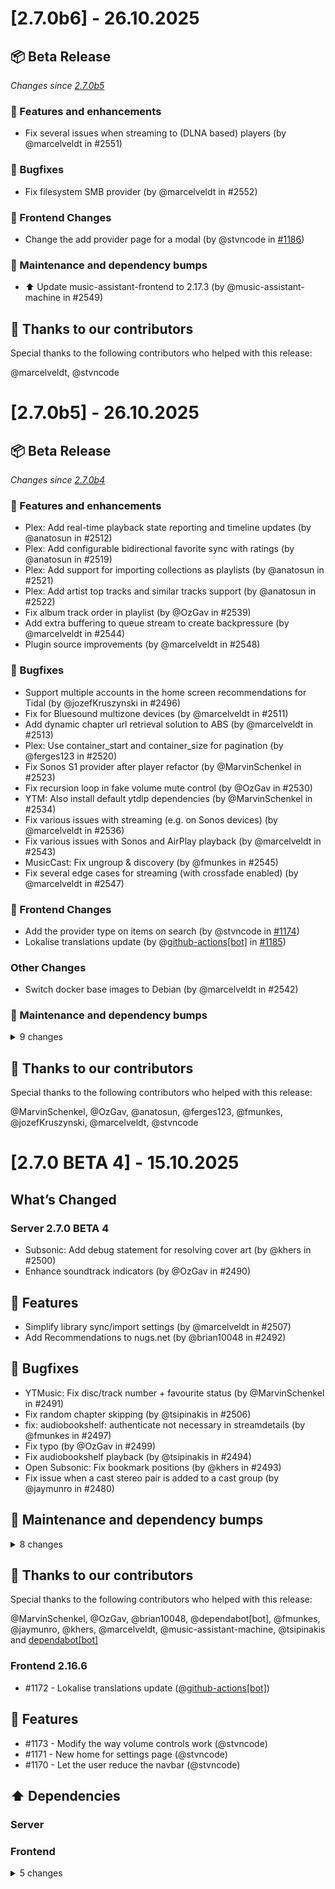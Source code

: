 # [2.7.0b6] - 26.10.2025

## 📦 Beta Release

_Changes since [2.7.0b5](https://github.com/music-assistant/server/releases/tag/2.7.0b5)_

### 🚀 Features and enhancements

- Fix several issues when streaming to (DLNA based) players (by @marcelveldt in #2551)

### 🐛 Bugfixes

- Fix filesystem SMB provider (by @marcelveldt in #2552)

### 🎨 Frontend Changes

- Change the add provider page for a modal (by @stvncode in [#1186](https://github.com/music-assistant/frontend/pull/1186))

### 🧰 Maintenance and dependency bumps

- ⬆️ Update music-assistant-frontend to 2.17.3 (by @music-assistant-machine in #2549)

## :bow: Thanks to our contributors

Special thanks to the following contributors who helped with this release:

@marcelveldt, @stvncode


# [2.7.0b5] - 26.10.2025

## 📦 Beta Release

_Changes since [2.7.0b4](https://github.com/music-assistant/server/releases/tag/2.7.0b4)_

### 🚀 Features and enhancements

- Plex: Add real-time playback state reporting and timeline updates (by @anatosun in #2512)
- Plex: Add configurable bidirectional favorite sync with ratings (by @anatosun in #2519)
- Plex: Add support for importing collections as playlists (by @anatosun in #2521)
- Plex: Add artist top tracks and similar tracks support (by @anatosun in #2522)
- Fix album track order in playlist (by @OzGav in #2539)
- Add extra buffering to queue stream to create backpressure (by @marcelveldt in #2544)
- Plugin source improvements (by @marcelveldt in #2548)

### 🐛 Bugfixes

- Support multiple accounts in the home screen recommendations for Tidal (by @jozefKruszynski in #2496)
- Fix for Bluesound multizone devices (by @marcelveldt in #2511)
- Add dynamic chapter url retrieval solution to ABS (by @marcelveldt in #2513)
- Plex: Use container_start and container_size for pagination (by @ferges123 in #2520)
- Fix Sonos S1 provider after player refactor (by @MarvinSchenkel in #2523)
- Fix recursion loop in fake volume mute control (by @OzGav in #2530)
- YTM: Also install default ytdlp dependencies (by @MarvinSchenkel in #2534)
- Fix various issues with streaming (e.g. on Sonos devices) (by @marcelveldt in #2536)
- Fix various issues with Sonos and AirPlay playback (by @marcelveldt in #2543)
- MusicCast: Fix ungroup & discovery (by @fmunkes in #2545)
- Fix several edge cases for streaming (with crossfade enabled) (by @marcelveldt in #2547)

### 🎨 Frontend Changes

- Add the provider type on items on search (by @stvncode in [#1174](https://github.com/music-assistant/frontend/pull/1174))
- Lokalise translations update (by @[github-actions[bot]](https://github.com/apps/github-actions) in [#1185](https://github.com/music-assistant/frontend/pull/1185))

### Other Changes

- Switch docker base images to Debian (by @marcelveldt in #2542)

### 🧰 Maintenance and dependency bumps

<details>
<summary>9 changes</summary>

- Chore(deps): Bump pychromecast from 14.0.7 to 14.0.9 (by @dependabot[bot] in #2489)
- Chore(deps): Bump aiohttp from 3.12.15 to 3.13.1 (by @dependabot[bot] in #2515)
- Chore(deps): Bump cryptography from 46.0.2 to 46.0.3 (by @dependabot[bot] in #2516)
- ⬆️ Update music-assistant-frontend to 2.17.2 (by @music-assistant-machine in #2529)
- Plex: Add anatosun as codeowner and change stage to alpha (by @anatosun in #2532)
- ⬆️ Update music-assistant-models to 1.1.63 (by @music-assistant-machine in #2533)
- Chore(deps): Bump actions/checkout from 4 to 5 (by @dependabot[bot] in #2535)
- Update 'Oops' label to 'Page Not Found' in Tidal auth (by @OzGav in #2538)
- Chore(deps): Bump actions/checkout from 4 to 5 (by @dependabot[bot] in #2541)

</details>

## :bow: Thanks to our contributors

Special thanks to the following contributors who helped with this release:

@MarvinSchenkel, @OzGav, @anatosun, @ferges123, @fmunkes, @jozefKruszynski, @marcelveldt, @stvncode


# [2.7.0 BETA 4] - 15.10.2025

## What’s Changed

### Server 2.7.0 BETA 4

- Subsonic: Add debug statement for resolving cover art (by @khers in #2500)
- Enhance soundtrack indicators (by @OzGav in #2490)

## 🚀 Features

- Simplify library sync/import settings (by @marcelveldt in #2507)
- Add Recommendations to nugs.net (by @brian10048 in #2492)

## 🐛 Bugfixes

- YTMusic: Fix disc/track number + favourite status (by @MarvinSchenkel in #2491)
- Fix random chapter skipping (by @tsipinakis in #2506)
- fix: audiobookshelf: authenticate not necessary in streamdetails (by @fmunkes in #2497)
- Fix typo (by @OzGav in #2499)
- Fix audiobookshelf playback (by @tsipinakis in #2494)
- Open Subsonic: Fix bookmark positions (by @khers in #2493)
- Fix issue when a cast stereo pair is added to a cast group (by @jaymunro in #2480)

## 🧰 Maintenance and dependency bumps

<details>
<summary>8 changes</summary>

- frontend-2.16.6 (by @music-assistant-machine in #2510)
- Reupload ard audiothek icon (by @OzGav in #2509)
- Mark Jellyfin as unmaintained (by @OzGav in #2508)
- Update DI.fm images (by @OzGav in #2505)
- Remove unnecessary excludes (by @OzGav in #2504)
- Chore(deps): Bump cryptography from 46.0.1 to 46.0.2 (by @[dependabot[bot]](https://github.com/apps/dependabot) in #2487)
- Chore(deps): Bump zeroconf from 0.147.2 to 0.148.0 (by @[dependabot[bot]](https://github.com/apps/dependabot) in #2486)
- Chore(deps): Bump certifi from 2025.8.3 to 2025.10.5 (by @[dependabot[bot]](https://github.com/apps/dependabot) in #2488)
</details>


## :bow: Thanks to our contributors

Special thanks to the following contributors who helped with this release:

@MarvinSchenkel, @OzGav, @brian10048, @dependabot[bot], @fmunkes, @jaymunro, @khers, @marcelveldt, @music-assistant-machine, @tsipinakis and [dependabot[bot]](https://github.com/apps/dependabot)

### Frontend 2.16.6

- #1172 - Lokalise translations update (@[github-actions[bot]](https://github.com/apps/github-actions))

## 🚀 Features

- #1173 - Modify the way volume controls work (@stvncode)
- #1171 - New home for settings page (@stvncode)
- #1170 - Let the user reduce the navbar (@stvncode)

## ⬆️ Dependencies

### Server

### Frontend

<details>
<summary>5 changes</summary>

- #1165 - Chore(deps): Bump softprops/action-gh-release from 2.3.3 to 2.3.4 (@[dependabot[bot]](https://github.com/apps/dependabot))
- #1166 - Chore(deps): Bump vuetify from 3.10.3 to 3.10.4 (@[dependabot[bot]](https://github.com/apps/dependabot))
- #1167 - Chore(deps-dev): Bump @types/node from 24.5.2 to 24.6.2 (@[dependabot[bot]](https://github.com/apps/dependabot))
- #1168 - Chore(deps-dev): Bump vite from 7.1.7 to 7.1.9 (@[dependabot[bot]](https://github.com/apps/dependabot))
- #1169 - Chore(deps-dev): Bump typescript from 5.9.2 to 5.9.3 (@[dependabot[bot]](https://github.com/apps/dependabot))
</details>



